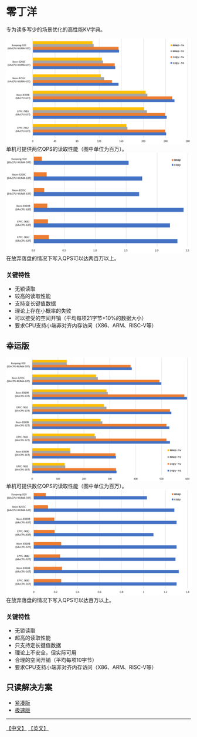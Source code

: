 # 零丁洋
专为读多写少的场景优化的高性能KV字典。

![](images/estuary-read.png)
单机可提供两亿QPS的读取性能（图中单位为百万）。
![](images/estuary-write.png)
在放弃落盘的情况下写入QPS可以达两百万以上。

### 关键特性
* 无锁读取
* 较高的读取性能
* 支持变长键值数据
* 理论上存在小概率的失败
* 可以接受的空间开销（平均每项21字节+10%的数据大小）
* 要求CPU支持小端非对齐内存访问（X86、ARM、RISC-V等）


## 幸运版

![](images/lucky-read.png)
单机可提供数亿QPS的读取性能（图中单位为百万）。
![](images/lucky-write.png)
在放弃落盘的情况下写入QPS可以达百万以上。

### 关键特性
* 无锁读取
* 超高的读取性能
* 只支持定长键值数据
* 理论上不安全，但实际可用
* 合理的空间开销（平均每项10字节）
* 要求CPU支持小端非对齐内存访问（X86、ARM、RISC-V等）


## 只读解决方案
* [紧凑版](https://github.com/PeterRK/fastCHD)
* [极速版](https://github.com/PeterRK/SSHT)

---
[【中文】](README-CN.md) [【英文】](README.md)
